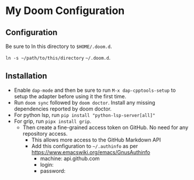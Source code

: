 # My Doom Configuration

## Configuration

Be sure to ln this directory to `$HOME/.doom.d`.

`ln -s ~/path/to/this/directory` `~/.doom.d`.

## Installation
- Enable `dap-mode` and then be sure to run `M-x dap-cpptools-setup` to setup the adapter before using it the first time.
- Run `doom sync` followed by `doom doctor`. Install any missing dependencies reported by doom doctor.
- For python lsp, run `pip install "python-lsp-server[all]"`
- For grip, run `pipx install grip`.
  - Then create a fine-grained access token on GitHub. No need for any repository access. 
    - This allows more access to the GitHub Markdown API
    - Add this configuration to `~/.authinfo` as per https://www.emacswiki.org/emacs/GnusAuthinfo
      - machine: api.github.com
      - login: <github username>
      - password: <access token>
